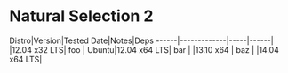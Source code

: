 # Natural Selection 2

Distro|Version|Tested Date|Notes|Deps
------|-------------|-----|------|
      |12.04 x32 LTS| foo |
Ubuntu|12.04 x64 LTS| bar |
      |13.10 x64    | baz | 
      |14.04 x64 LTS|